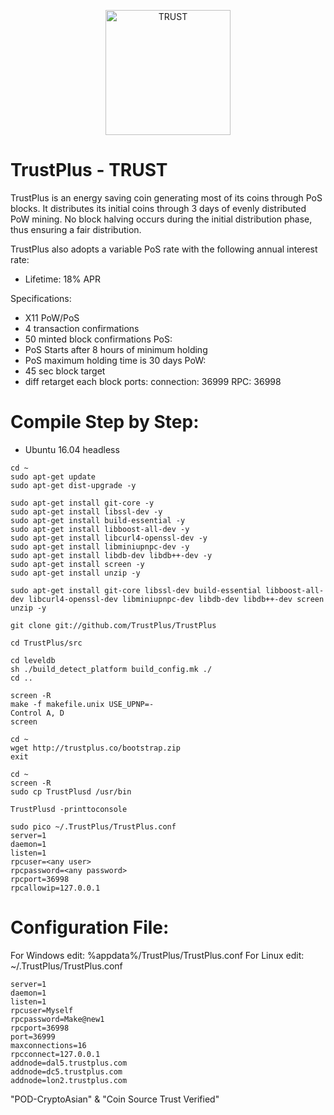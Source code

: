 <p align="center">
<img src="http://trustplus.co/TrustPlus.png" alt="TRUST" width="200"/>
</p>

<p align="center">
<h1>TrustPlus - TRUST</h1>
</p>

<p>
TrustPlus is an energy saving coin generating most of its coins through PoS blocks. It distributes its initial coins through 3 days of evenly distributed PoW mining. No block halving occurs during the initial distribution phase, thus ensuring a fair distribution.

TrustPlus also adopts a variable PoS rate with the following annual interest rate:
- Lifetime: 18% APR

Specifications:

- X11 PoW/PoS
- 4 transaction confirmations
- 50 minted block confirmations
  PoS:
- PoS Starts after 8 hours of minimum holding
- PoS maximum holding time is 30 days
  PoW: 
- 45 sec block target
- diff retarget each block
  ports:
  connection:	36999
  RPC: 36998
</p>

# Compile Step by Step:

- Ubuntu 16.04 headless
```
cd ~
sudo apt-get update
sudo apt-get dist-upgrade -y
 
sudo apt-get install git-core -y
sudo apt-get install libssl-dev -y
sudo apt-get install build-essential -y
sudo apt-get install libboost-all-dev -y
sudo apt-get install libcurl4-openssl-dev -y
sudo apt-get install libminiupnpc-dev -y
sudo apt-get install libdb-dev libdb++-dev -y
sudo apt-get install screen -y
sudo apt-get install unzip -y
 
sudo apt-get install git-core libssl-dev build-essential libboost-all-dev libcurl4-openssl-dev libminiupnpc-dev libdb-dev libdb++-dev screen unzip -y
 
git clone git://github.com/TrustPlus/TrustPlus

cd TrustPlus/src

cd leveldb
sh ./build_detect_platform build_config.mk ./
cd ..

screen -R
make -f makefile.unix USE_UPNP=-
Control A, D
screen
 
cd ~
wget http://trustplus.co/bootstrap.zip
exit

cd ~
screen -R
sudo cp TrustPlusd /usr/bin

TrustPlusd -printtoconsole

sudo pico ~/.TrustPlus/TrustPlus.conf
server=1
daemon=1
listen=1
rpcuser=<any user>
rpcpassword=<any password>
rpcport=36998
rpcallowip=127.0.0.1
```

# Configuration File:

For Windows edit: %appdata%/TrustPlus/TrustPlus.conf
For Linux edit: ~/.TrustPlus/TrustPlus.conf

```
server=1
daemon=1
listen=1
rpcuser=Myself
rpcpassword=Make@new1
rpcport=36998
port=36999
maxconnections=16
rpcconnect=127.0.0.1
addnode=dal5.trustplus.com
addnode=dc5.trustplus.com
addnode=lon2.trustplus.com
```

"POD-CryptoAsian" & "Coin Source Trust Verified"
